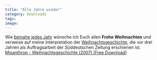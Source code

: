 ```yaml
---
title: "Alle Jahre wieder"
category: Downloads
tags: 
image: 
---
```


Wie [beinahe jedes Jahr](http://www.misantropolis.de/2008/12/weihnachtsabend/) wünsche ich Euch allen **Frohe Weihnachten** und verweise auf meine Interpretation der [Weihnachtsgeschichte](http://www.misantropolis.de/wp-content/uploads/2008/05/misanthrop_-_weihnachtsgeschichte.mp3), die vor drei Jahren als Auftragsarbeit der Süddeutschen Zeitung erschienen ist.  
[Misanthrop - Weihnachtsgeschichte (2007) [Free Download]](http://www.misantropolis.de/wp-content/uploads/2008/05/misanthrop_-_weihnachtsgeschichte.mp3)